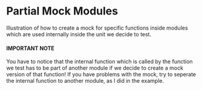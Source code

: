 # Partial Mock Modules
Illustration of how to create a mock for specific functions inside modules which are used internally inside the unit we decide to test.

#### IMPORTANT NOTE
You have to notice that the internal function which is called by the function we test has to be part of another module if we decide to create a mock version of that function! If you have problems with the mock, try to seperate the internal function to another module, as I did in the example.
